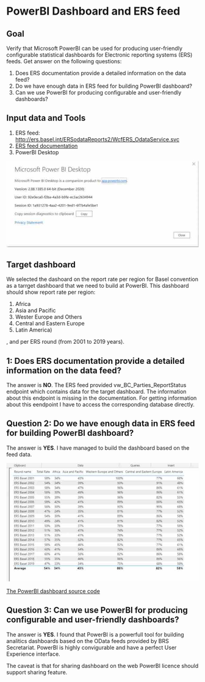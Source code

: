 # PowerBI Dashboard and ERS feed

## Goal

Verify that Microsoft PowerBI can be used for producing user-friendly configurable statistical dashboards for Electronic reporting systems (ERS) feeds.
Get answer on the following questions:
1. Does ERS documentation provide a detailed information on the data feed?
2. Do we have enough data in ERS feed for building PowerBI dashboard?
3. Can we use PowerBI for producing configurable and user-friendly dashboards?

## Input data and Tools
1. ERS feed: http://ers.basel.int/ERSodataReports2/WcfERS_OdataService.svc
2. [ERS feed documentation](Generic%20ODATA%20Feeds%20documentación%20V3%20-%20EN.pdf)
3. PowerBI Desktop

![PowerBi](PowerBI_About.jpg)

## Target dashboard
We selected the dashoard on the report rate per region for Basel convention as a tarrget dashboard that we need to build at PowerBI. This dashboard should show report rate per region:
1. Africa
2. Asia and Pacific
3. Wester Europe and Others
4. Central and Eastern Europe
5. Latin America)

, and per ERS round (from 2001 to 2019 years).  

##   1: Does ERS documentation provide a detailed information on the data feed?

The answer is **NO**. The ERS feed provided vw_BC_Parties_ReportStatus endpoint which contains data for the target dashboard. The information about this endpoint is missing in the documentation. For getting information about this eendpoint I have to access the corresponding database directly.

##  Question 2: Do we have enough data in ERS feed for building PowerBI dashboard?

The answer is **YES**. I have managed to build the dashboard based on the feed data.

![dashboard](dashboard.jpg)

[The PowerBI dashboard source code](ers.pbix)

## Question 3: Can we use PowerBI for producing configurable and user-friendly dashboards?

The answer is **YES**. I found that PowerBI is a powerfull tool for building analitics dashboards based on the OData feeds provided by BRS Secretariat. PowerBI is highly convigurable and have a perfect User Experience interface.

The caveat is that for sharing dashboard on the web PowerBI licence should support sharing feature. 

